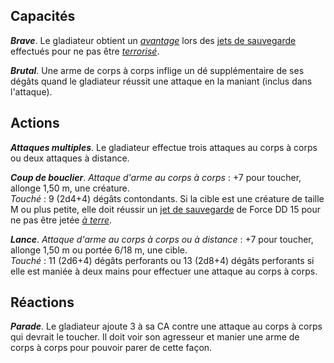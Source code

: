 ## Capacités
_**Brave**_. Le gladiateur obtient un [_avantage_](/utiliser-les-caracteristiques/#avantage-et-desavantage) lors des [jets de sauvegarde](/utiliser-les-caracteristiques/#jets-de-sauvegarde) effectués pour ne pas être [_terrorisé_](/gerer-la-sante-du-personnage/#terrorise).

_**Brutal**_. Une arme de corps à corps inflige un dé supplémentaire de ses dégâts quand le gladiateur réussit une attaque en la maniant (inclus dans l'attaque).

## Actions
_**Attaques multiples**_. Le gladiateur effectue trois attaques au corps à corps ou deux attaques à distance.

_**Coup de bouclier**_. _Attaque d'arme au corps à corps_ : +7 pour toucher, allonge 1,50 m, une créature.  
_Touché_ : 9 (2d4+4) dégâts contondants. Si la cible est une créature de taille M ou plus petite, elle doit réussir un [jet de sauvegarde](/utiliser-les-caracteristiques/#jets-de-sauvegarde) de Force DD 15 pour ne pas être jetée [_à terre_](/gerer-la-sante-du-personnage/#a-terre).

_**Lance**_. _Attaque d'arme au corps à corps ou à distance_ : +7 pour toucher, allonge 1,50 m ou portée 6/18 m, une cible.  
_Touché_ : 11 (2d6+4) dégâts perforants ou 13 (2d8+4) dégâts perforants si elle est maniée à deux mains pour effectuer une attaque au corps à corps.

## Réactions
_**Parade**_. Le gladiateur ajoute 3 à sa CA contre une attaque au corps à corps qui devrait le toucher. Il doit voir son agresseur et manier une arme de corps à corps pour pouvoir parer de cette façon.
